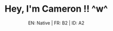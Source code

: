 <h1 align="center">
  Hey, I'm Cameron !! ^w^
</h1>
<p align="center">
  EN: Native | FR: B2 | ID: A2
</p>
